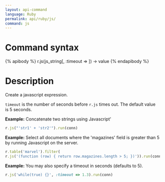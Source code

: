 ```yaml
---
layout: api-command
language: Ruby
permalink: api/ruby/js/
command: js
---
```


# Command syntax #

{% apibody %}
r.js(js_string[, :timeout => <number>]) &rarr; value
{% endapibody %}

# Description #

Create a javascript expression.

`timeout` is the number of seconds before `r.js` times out. The default value is 5 seconds.

__Example:__ Concatenate two strings using Javascript'

```rb
r.js("'str1' + 'str2'").run(conn)
```

__Example:__ Select all documents where the 'magazines' field is greater than 5 by
running Javascript on the server.

```rb
r.table('marvel').filter(
r.js('(function (row) { return row.magazines.length > 5; })')).run(conn)
```


__Example:__ You may also specify a timeout in seconds (defaults to 5).

```rb
r.js('while(true) {}', :timeout => 1.3).run(conn)
```

